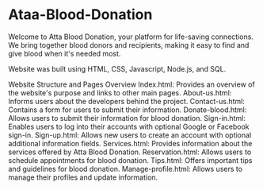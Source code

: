 # Ataa-Blood-Donation
 Welcome to Atta Blood Donation, your platform for life-saving connections. We bring together blood donors and recipients, making it easy to find and give blood when it's needed most.

Website was built using HTML, CSS, Javascript, Node.js, and SQL. 

Website Structure and Pages Overview
Index.html: Provides an overview of the website's purpose and links to other main pages.
About-us.html: Informs users about the developers behind the project.
Contact-us.html: Contains a form for users to submit their information.
Donate-blood.html: Allows users to submit their information for blood donation.
Sign-in.html: Enables users to log into their accounts with optional Google or Facebook sign-in.
Sign-up.html: Allows new users to create an account with optional additional information fields.
Services.html: Provides information about the services offered by Atta Blood Donation.
Reservation.html: Allows users to schedule appointments for blood donation.
Tips.html: Offers important tips and guidelines for blood donation.
Manage-profile.html: Allows users to manage their profiles and update information.
